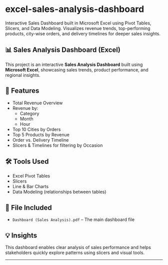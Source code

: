 # excel-sales-analysis-dashboard
Interactive Sales Dashboard built in Microsoft Excel using Pivot Tables, Slicers, and Data Modeling. Visualizes revenue trends, top-performing products, city-wise orders, and delivery timelines for deeper sales insights.

## 📊 Sales Analysis Dashboard (Excel)

This project is an interactive **Sales Analysis Dashboard** built using **Microsoft Excel**, showcasing sales trends, product performance, and regional insights.

## 📌 Features
- Total Revenue Overview
- Revenue by:
  - Category
  - Month
  - Hour
- Top 10 Cities by Orders
- Top 5 Products by Revenue
- Order vs. Delivery Timeline
- Slicers & Timelines for filtering by Occasion

## 🛠 Tools Used
- Excel Pivot Tables
- Slicers
- Line & Bar Charts
- Data Modeling (relationships between tables)

## 📁 File Included
- `Dashboard (Sales Analysis).pdf` – The main dashboard file

## 💡 Insights
This dashboard enables clear analysis of sales performance and helps stakeholders quickly explore patterns using slicers and visual tools.

---
